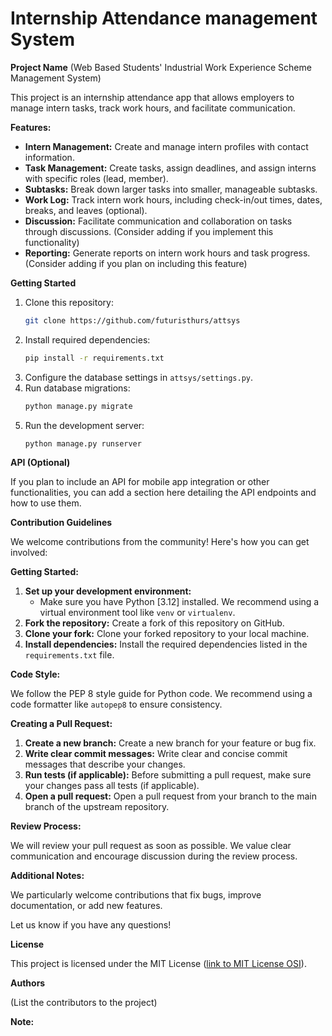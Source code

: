 # Internship Attendance management System

**Project Name**  (Web Based Students' Industrial Work Experience Scheme Management System)

This project is an internship attendance app that allows employers to manage intern tasks, track work hours, and facilitate communication.

**Features:**

* **Intern Management:** Create and manage intern profiles with contact information.
* **Task Management:** Create tasks, assign deadlines, and assign interns with specific roles (lead, member).
* **Subtasks:** Break down larger tasks into smaller, manageable subtasks.
* **Work Log:** Track intern work hours, including check-in/out times, dates, breaks, and leaves (optional).
* **Discussion:** Facilitate communication and collaboration on tasks through discussions.  (Consider adding if you implement this functionality)
* **Reporting:** Generate reports on intern work hours and task progress. (Consider adding if you plan on including this feature)

**Getting Started**

1. Clone this repository:
   ```bash
   git clone https://github.com/futuristhurs/attsys
   ```
2. Install required dependencies:
   ```bash
   pip install -r requirements.txt
   ```
3. Configure the database settings in `attsys/settings.py`.
4. Run database migrations:
   ```bash
   python manage.py migrate
   ```
5. Run the development server:
   ```bash
   python manage.py runserver
   ```

**API (Optional)**

If you plan to include an API for mobile app integration or other functionalities, you can add a section here detailing the API endpoints and how to use them.

**Contribution Guidelines**

We welcome contributions from the community! Here's how you can get involved:

**Getting Started:**

1. **Set up your development environment:**
   - Make sure you have Python [3.12] installed. We recommend using a virtual environment tool like `venv` or `virtualenv`.
2. **Fork the repository:**
   Create a fork of this repository on GitHub.
3. **Clone your fork:**
   Clone your forked repository to your local machine.
4. **Install dependencies:**
   Install the required dependencies listed in the `requirements.txt` file.

**Code Style:**

We follow the PEP 8 style guide for Python code. We recommend using a code formatter like `autopep8` to ensure consistency.

**Creating a Pull Request:**

1. **Create a new branch:**
   Create a new branch for your feature or bug fix.
2. **Write clear commit messages:**
   Write clear and concise commit messages that describe your changes.
3. **Run tests (if applicable):**
   Before submitting a pull request, make sure your changes pass all tests (if applicable).
4. **Open a pull request:**
   Open a pull request from your branch to the main branch of the upstream repository.

**Review Process:**

We will review your pull request as soon as possible. We value clear communication and encourage discussion during the review process.

**Additional Notes:**

We particularly welcome contributions that fix bugs, improve documentation, or add new features. 

Let us know if you have any questions!

**License**


This project is licensed under the MIT License ([link to MIT License OSI](/LICENSE)).


**Authors**

(List the contributors to the project)

**Note:**
